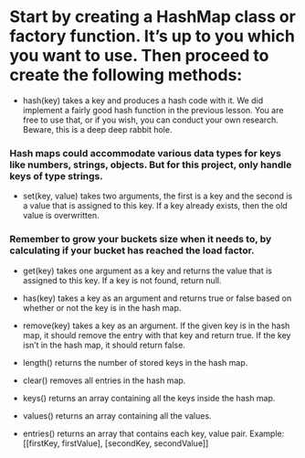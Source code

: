 # Start by creating a HashMap class or factory function. It’s up to you which you want to use. Then proceed to create the following methods:

- hash(key) takes a key and produces a hash code with it. We did implement a fairly good hash function in the previous lesson. You are free to use that, or if you wish, you can conduct your own research. Beware, this is a deep deep rabbit hole.

### Hash maps could accommodate various data types for keys like numbers, strings, objects. But for this project, only handle keys of type strings.

- set(key, value) takes two arguments, the first is a key and the second is a value that is assigned to this key. If a key already exists, then the old value is overwritten.

### Remember to grow your buckets size when it needs to, by calculating if your bucket has reached the load factor.
- get(key) takes one argument as a key and returns the value that is assigned to this key. If a key is not found, return null.

- has(key) takes a key as an argument and returns true or false based on whether or not the key is in the hash map.

- remove(key) takes a key as an argument. If the given key is in the hash map, it should remove the entry with that key and return true. If the key isn’t in the hash map, it should return false.

- length() returns the number of stored keys in the hash map.

- clear() removes all entries in the hash map.

- keys() returns an array containing all the keys inside the hash map.

- values() returns an array containing all the values.

- entries() returns an array that contains each key, value pair. Example: [[firstKey, firstValue], [secondKey, secondValue]]
